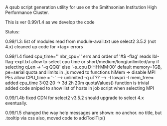 A qsub script generation utility for use on the Smithsonian Institution High
Performance Cluster. 

This is ver 0.99/1.4 as we develop the code

Status:

0.99/1.3:
  list of modules read from module-avail.txt
  use select2 3.5.2 (not 4.x)
  cleaned up code for \<tag\> errors

0.99/1.4
  fixed cpu_time='' nbr_cpu='' errs and order of '#$ -flag'
  reads lbl-flag-expl.txt
  allow to select cpu time or short/medium/long/unlimited/any
    if selecting qLen -> '-q QQQ' else '-s_cpu D:HH:MM:00'
  default memory=1GB, pe=serial
  quota and limits in .js moved to functions
  hiMem -> disable MPI PEs
  allow CPU_time = '-' --> unlimited
  -q uT?? --> -l lowpri
  -l mem_free= added
  cpu_time 3:02:20 ->  3d 2h 20m
  quotaValues() function is trivial
  added code sniped to show list of hosts in job script when selecting MPI

0.99/1.4b
  fixed CDN for select2 v3.5.2
  should upgrade to select 4.x eventually.

0.99/1.5
  changed the way help messages are shown: 
  no anchor. no title, but .tooltip via css
  also, moved code to addToolTip()
